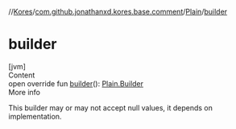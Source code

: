 //[Kores](../../index.md)/[com.github.jonathanxd.kores.base.comment](../index.md)/[Plain](index.md)/[builder](builder.md)



# builder  
[jvm]  
Content  
open override fun [builder](builder.md)(): [Plain.Builder](-builder/index.md)  
More info  


This builder may or may not accept null values, it depends on implementation.

  



